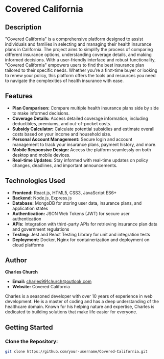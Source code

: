 # Covered California

## Description
"Covered California" is a comprehensive platform designed to assist individuals and families in selecting and managing their health insurance plans in California. The project aims to simplify the process of comparing different insurance options, understanding coverage details, and making informed decisions. With a user-friendly interface and robust functionality, "Covered California" empowers users to find the best insurance plan tailored to their specific needs. Whether you’re a first-time buyer or looking to renew your policy, this platform offers the tools and resources you need to navigate the complexities of health insurance with ease.

## Features
- **Plan Comparison:** Compare multiple health insurance plans side by side to make informed decisions.
- **Coverage Details:** Access detailed coverage information, including deductibles, premiums, and out-of-pocket costs.
- **Subsidy Calculator:** Calculate potential subsidies and estimate overall costs based on your income and household size.
- **Personal Account Management:** Secure login and account management to track your insurance plans, payment history, and more.
- **Mobile Responsive Design:** Access the platform seamlessly on both desktop and mobile devices.
- **Real-time Updates:** Stay informed with real-time updates on policy changes, deadlines, and important announcements.

## Technologies Used
- **Frontend:** React.js, HTML5, CSS3, JavaScript ES6+
- **Backend:** Node.js, Express.js
- **Database:** MongoDB for storing user data, insurance plans, and application states
- **Authentication:** JSON Web Tokens (JWT) for secure user authentication
- **APIs:** Integration with third-party APIs for retrieving insurance plan data and government regulations
- **Testing:** Jest and React Testing Library for unit and integration tests
- **Deployment:** Docker, Nginx for containerization and deployment on cloud platforms

## Author
**Charles Church**

- **Email:** [charles991church@outlook.com](mailto:charles991church@outlook.com)
- **Website:** Covered California

Charles is a seasoned developer with over 10 years of experience in web development. He is a master of coding and has a deep understanding of the healthcare domain. Known for his helping nature and expertise, Charles is dedicated to building solutions that make life easier for everyone.

## Getting Started

### Clone the Repository:
```bash
git clone https://github.com/your-username/Covered-California.git
